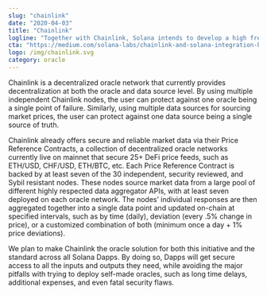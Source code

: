 ```yaml
---
slug: "chainlink"
date: "2020-04-03"
title: "Chainlink"
logline: "Together with Chainlink, Solana intends to develop a high frequency Oracle that can be used for trading binary options. One that is capable of price updates every 400ms with Solana’s architecture, with developers building DeFi assets and marketplaces using this platform."
cta: "https://medium.com/solana-labs/chainlink-and-solana-integration-high-quality-price-oracle-data-cd9fa41f6ecb"
logo: /img/chainlink.svg
category: oracle
---
```


Chainlink is a decentralized oracle network that currently provides decentralization at both the oracle and data source level. By using multiple independent Chainlink nodes, the user can protect against one oracle being a single point of failure. Similarly, using multiple data sources for sourcing market prices, the user can protect against one data source being a single source of truth.

Chainlink already offers secure and reliable market data via their Price Reference Contracts, a collection of decentralized oracle networks currently live on mainnet that secure 25+ DeFi price feeds, such as ETH/USD, CHF/USD, ETH/BTC, etc. Each Price Reference Contract is backed by at least seven of the 30 independent, security reviewed, and Sybil resistant nodes. These nodes source market data from a large pool of different highly respected data aggregator APIs, with at least seven deployed on each oracle network. The nodes’ individual responses are then aggregated together into a single data point and updated on-chain at specified intervals, such as by time (daily), deviation (every .5% change in price), or a customized combination of both (minimum once a day + 1% price deviations).

We plan to make Chainlink the oracle solution for both this initiative and the standard across all Solana Dapps. By doing so, Dapps will get secure access to all the inputs and outputs they need, while avoiding the major pitfalls with trying to deploy self-made oracles, such as long time delays, additional expenses, and even fatal security flaws.
